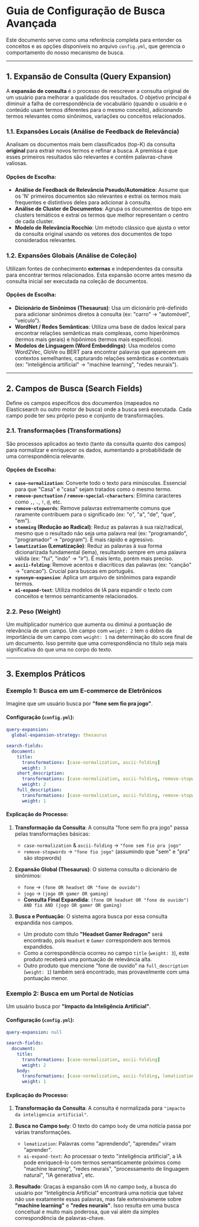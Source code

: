 # Guia de Configuração de Busca Avançada

Este documento serve como uma referência completa para entender os conceitos e as opções disponíveis no arquivo `config.yml`, que gerencia o comportamento do nosso mecanismo de busca.

---

## 1. Expansão de Consulta (Query Expansion)

A **expansão de consulta** é o processo de reescrever a consulta original de um usuário para melhorar a qualidade dos resultados. O objetivo principal é diminuir a falha de correspondência de vocabulário (quando o usuário e o conteúdo usam termos diferentes para o mesmo conceito), adicionando termos relevantes como sinônimos, variações ou conceitos relacionados.

### 1.1. Expansões Locais (Análise de Feedback de Relevância)

Analisam os documentos mais bem classificados (top-K) da consulta **original** para extrair novos termos e refinar a busca. A premissa é que esses primeiros resultados são relevantes e contêm palavras-chave valiosas.

#### Opções de Escolha:
* **Análise de Feedback de Relevância Pseudo/Automático**: Assume que os 'N' primeiros documentos são relevantes e extrai os termos mais frequentes e distintivos deles para adicionar à consulta.
* **Análise de Cluster de Documentos**: Agrupa os documentos de topo em clusters temáticos e extrai os termos que melhor representam o centro de cada cluster.
* **Modelo de Relevância Rocchio**: Um método clássico que ajusta o vetor da consulta original usando os vetores dos documentos de topo considerados relevantes.

### 1.2. Expansões Globais (Análise de Coleção)

Utilizam fontes de conhecimento **externas** e independentes da consulta para encontrar termos relacionados. Esta expansão ocorre antes mesmo da consulta inicial ser executada na coleção de documentos.

#### Opções de Escolha:
* **Dicionário de Sinônimos (Thesaurus)**: Usa um dicionário pré-definido para adicionar sinônimos diretos à consulta (ex: "carro" -> "automóvel", "veículo").
* **WordNet / Redes Semânticas**: Utiliza uma base de dados lexical para encontrar relações semânticas mais complexas, como hiperônimos (termos mais gerais) e hipônimos (termos mais específicos).
* **Modelos de Linguagem (Word Embeddings)**: Usa modelos como Word2Vec, GloVe ou BERT para encontrar palavras que aparecem em contextos semelhantes, capturando relações semânticas e contextuais (ex: "inteligência artificial" -> "machine learning", "redes neurais").

---

## 2. Campos de Busca (Search Fields)

Define os campos específicos dos documentos (mapeados no Elasticsearch ou outro motor de busca) onde a busca será executada. Cada campo pode ter seu próprio peso e conjunto de transformações.

### 2.1. Transformações (Transformations)

São processos aplicados ao texto (tanto da consulta quanto dos campos) para normalizar e enriquecer os dados, aumentando a probabilidade de uma correspondência relevante.

#### Opções de Escolha:
* **`case-normalization`**: Converte todo o texto para minúsculas. Essencial para que "Casa" e "casa" sejam tratados como o mesmo termo.
* **`remove-punctuation` / `remove-special-characters`**: Elimina caracteres como `,`, `.`, `!`, `@`, etc.
* **`remove-stopwords`**: Remove palavras extremamente comuns que raramente contribuem para o significado (ex: "o", "a", "de", "que", "em").
* **`stemming` (Redução ao Radical)**: Reduz as palavras à sua raiz/radical, mesmo que o resultado não seja uma palavra real (ex: "programando", "programador" -> "program"). É mais rápido e agressivo.
* **`lematization` (Lematização)**: Reduz as palavras à sua forma dicionarizada fundamental (lema), resultando sempre em uma palavra válida (ex: "fui", "indo" -> "ir"). É mais lento, porém mais preciso.
* **`ascii-folding`**: Remove acentos e diacríticos das palavras (ex: "canção" -> "cancao"). Crucial para buscas em português.
* **`synonym-expansion`**: Aplica um arquivo de sinônimos para expandir termos.
* **`ai-expand-text`**: Utiliza modelos de IA para expandir o texto com conceitos e termos semanticamente relacionados.

### 2.2. Peso (Weight)

Um multiplicador numérico que aumenta ou diminui a pontuação de relevância de um campo. Um campo com `weight: 2` tem o dobro da importância de um campo com `weight: 1` na determinação do score final de um documento. Isso permite que uma correspondência no título seja mais significativa do que uma no corpo do texto.

---

## 3. Exemplos Práticos

### Exemplo 1: Busca em um E-commerce de Eletrônicos

Imagine que um usuário busca por **"fone sem fio pra jogo"**.

#### Configuração (`config.yml`):
```yaml
query-expansion:
  global-expansion-strategy: thesaurus

search-fields:
  document:
    title:
      transformations: [case-normalization, ascii-folding]
      weight: 3
    short_description:
      transformations: [case-normalization, ascii-folding, remove-stopwords]
      weight: 2
    full_description:
      transformations: [case-normalization, ascii-folding, remove-stopwords, stemming]
      weight: 1
```

#### Explicação do Processo:

1.  **Transformação da Consulta**: A consulta "fone sem fio pra jogo" passa pelas transformações básicas:
    * `case-normalization` & `ascii-folding` -> `"fone sem fio pra jogo"`
    * `remove-stopwords` -> `"fone fio jogo"` (assumindo que "sem" e "pra" são stopwords)

2.  **Expansão Global (Thesaurus)**: O sistema consulta o dicionário de sinônimos:
    * `fone` -> `(fone OR headset OR "fone de ouvido")`
    * `jogo` -> `(jogo OR gamer OR gaming)`
    * **Consulta Final Expandida**: `(fone OR headset OR "fone de ouvido") AND fio AND (jogo OR gamer OR gaming)`

3.  **Busca e Pontuação**: O sistema agora busca por essa consulta expandida nos campos.
    * Um produto com título **"Headset Gamer Redragon"** será encontrado, pois `Headset` e `Gamer` correspondem aos termos expandidos.
    * Como a correspondência ocorreu no campo `title` (`weight: 3`), este produto receberá uma pontuação de relevância alta.
    * Outro produto que mencione "fone de ouvido" na `full_description` (`weight: 1`) também será encontrado, mas provavelmente com uma pontuação menor.

### Exemplo 2: Busca em um Portal de Notícias

Um usuário busca por **"Impacto da Inteligência Artificial"**.

#### Configuração (`config.yml`):
```yaml
query-expansion: null

search-fields:
  document:
    title:
      transformations: [case-normalization, ascii-folding]
      weight: 2
    body:
      transformations: [case-normalization, ascii-folding, lematization, ai-expand-text]
      weight: 1
```

#### Explicação do Processo:

1.  **Transformação da Consulta**: A consulta é normalizada para `"impacto da inteligencia artificial"`.

2.  **Busca no Campo `body`**: O texto do campo `body` de uma notícia passa por várias transformações.
    * `lematization`: Palavras como "aprendendo", "aprendeu" viram "aprender".
    * `ai-expand-text`: Ao processar o texto "inteligência artificial", a IA pode enriquecê-lo com termos semanticamente próximos como "machine learning", "redes neurais", "processamento de linguagem natural", "IA generativa", etc.

3.  **Resultado**: Graças à expansão com IA no campo `body`, a busca do usuário por "Inteligência Artificial" encontrará uma notícia que talvez não use exatamente essas palavras, mas fale extensivamente sobre **"machine learning"** e **"redes neurais"**. Isso resulta em uma busca conceitual e muito mais poderosa, que vai além da simples correspondência de palavras-chave.